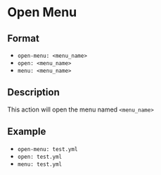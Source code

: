 # Open Menu

## Format
* `open-menu: <menu_name>`
* `open: <menu_name>`
* `menu: <menu_name>`

## Description
This action will open the menu named `<menu_name>`

## Example
* `open-menu: test.yml`
* `open: test.yml`
* `menu: test.yml`